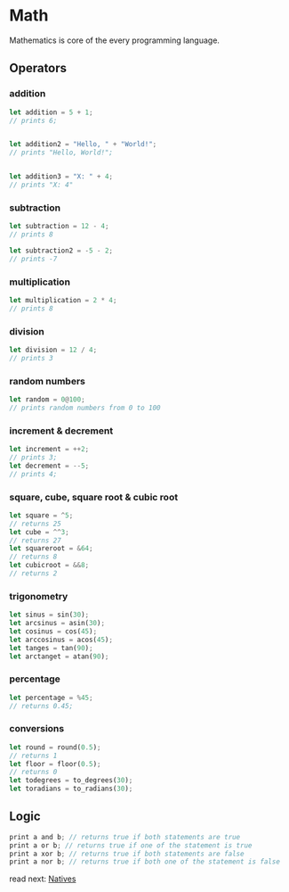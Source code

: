 # Math

Mathematics is core of the every programming language.

## Operators

### addition

```rs
let addition = 5 + 1;
// prints 6;


let addition2 = "Hello, " + "World!";
// prints "Hello, World!";


let addition3 = "X: " + 4;
// prints "X: 4"

```

### subtraction

```rs
let subtraction = 12 - 4;
// prints 8

let subtraction2 = -5 - 2;
// prints -7
```

### multiplication

```rs
let multiplication = 2 * 4;
// prints 8
```

### division

```rs
let division = 12 / 4;
// prints 3
```

### random numbers

```rs
let random = 0@100;
// prints random numbers from 0 to 100
```

### increment & decrement

```rs
let increment = ++2;
// prints 3;
let decrement = --5;
// prints 4;
```

### square, cube, square root & cubic root

```rs
let square = ^5;
// returns 25
let cube = ^^3;
// returns 27
let squareroot = &64;
// returns 8
let cubicroot = &&8;
// returns 2
```

### trigonometry

```rs
let sinus = sin(30);
let arcsinus = asin(30);
let cosinus = cos(45);
let arccosinus = acos(45);
let tanges = tan(90);
let arctanget = atan(90);
```

### percentage

```rs
let percentage = %45;
// returns 0.45;
```

### conversions

```rs
let round = round(0.5);
// returns 1
let floor = floor(0.5);
// returns 0
let todegrees = to_degrees(30);
let toradians = to_radians(30);
```

## Logic

```rs
print a and b; // returns true if both statements are true
print a or b; // returns true if one of the statement is true
print a xor b; // returns true if both statements are false
print a nor b; // returns true if both one of the statement is false
```

read next: [Natives](./Natives.md)
